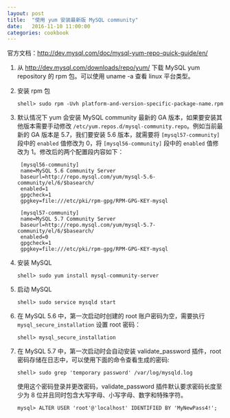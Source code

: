 ```yaml
---
layout: post
title:  "使用 yum 安装最新版 MySQL community"
date:   2016-11-10 11:00:00
categories: cookbook
---
```


官方文档：<http://dev.mysql.com/doc/mysql-yum-repo-quick-guide/en/>

1. 从 <http://dev.mysql.com/downloads/repo/yum/> 下载 MySQL yum repository 的 rpm 包。可以使用 uname -a 查看 linux 平台类型。

2. 安装 rpm 包  

    `shell> sudo rpm -Uvh platform-and-version-specific-package-name.rpm`

3. 默认情况下 yum 会安装 MySQL community 最新的 GA 版本，如果要安装其他版本需要手动修改 `/etc/yum.repos.d/mysql-community.repo`。例如当前最新的 GA 版本是 5.7，我们要安装 5.6 版本，就需要将 `[mysql57-community]` 段中的 `enabled` 值修改为 0，将 `[mysql56-community]` 段中的 `enabled` 值修改为 1。修改后的两个配置段内容如下：

        [mysql56-community]
        name=MySQL 5.6 Community Server
        baseurl=http://repo.mysql.com/yum/mysql-5.6-community/el/6/$basearch/
        enabled=1
        gpgcheck=1
        gpgkey=file:///etc/pki/rpm-gpg/RPM-GPG-KEY-mysql

        [mysql57-community]
        name=MySQL 5.7 Community Server
        baseurl=http://repo.mysql.com/yum/mysql-5.7-community/el/6/$basearch/
        enabled=0
        gpgcheck=1
        gpgkey=file:///etc/pki/rpm-gpg/RPM-GPG-KEY-mysql

4. 安装 MySQL  

    `shell> sudo yum install mysql-community-server`

5. 启动 MySQL  

    `shell> sudo service mysqld start`

6. 在 MySQL 5.6 中，第一次启动时创建的 root 账户密码为空，需要执行 `mysql_secure_installation` 设置 root 密码：  

    `shell> mysql_secure_installation`

7. 在 MySQL 5.7 中，第一次启动时会自动安装 validate_password 插件，root 密码存储在日志中，可以使用下面的命令查看生成的密码:  

    `shell> sudo grep 'temporary password' /var/log/mysqld.log`  

    使用这个密码登录并更改密码，validate_password 插件默认要求密码长度至少为 8 位并且同时包含大写字母、小写字母、数字和特殊字符。 

    `mysql> ALTER USER 'root'@'localhost' IDENTIFIED BY 'MyNewPass4!';`
